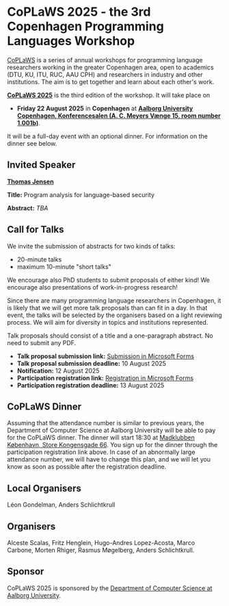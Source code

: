 # CoPLaWS 2025 - the 3rd Copenhagen Programming Languages Workshop

[CoPLaWS](https://coplaws.github.io) is a series of annual workshops for programming language researchers working in the greater Copenhagen area, open to academics (DTU, KU, ITU, RUC, AAU CPH) and researchers in industry and other institutions. The aim is to get together and learn about each other's work.

**[CoPLaWS 2025](https://coplaws.github.io/2025)** is the third edition of the workshop. It will take place on  

- **Friday 22 August 2025** in **Copenhagen** at **[Aalborg University Copenhagen, Konferencesalen (A. C. Meyers Vænge 15, room number 1.001b)](https://maps.app.goo.gl/QhL3DdXiMjMqgmVw5)**. 

It will be a full-day event with an optional dinner. For information on the dinner see below.

## Invited Speaker

**[Thomas Jensen](https://people.rennes.inria.fr/Thomas.Jensen/)**

**Title:** Program analysis for language-based security

**Abstract:** _TBA_

## Call for Talks 

We invite the submission of abstracts for two kinds of talks:

- 20-minute talks
- maximum 10-minute "short talks"

We encourage also PhD students to submit proposals of either kind! We encourage also presentations of work-in-progress research!

Since there are many programming language researchers in Copenhagen, it is likely that we will get more talk proposals than can fit in a day. In that event, the talks will be selected by the organisers based on a light reviewing process. We will aim for diversity in topics and institutions represented. 

Talk proposals should consist of a title and a one-paragraph abstract. No need to submit any PDF. 

- **Talk proposal submission link:** [Submission in Microsoft Forms](https://forms.office.com/e/cAdc00zdrU)
- **Talk proposal submission deadline:** 10 August 2025
- **Notification:** 12 August 2025
- **Participation registration link:** [Registration in Microsoft Forms](https://forms.office.com/e/qj3jJSXzTJ)
- **Participation registration deadline:** 13 August 2025

## CoPLaWS Dinner 
Assuming that the attendance number is similar to previous years, the Department of Computer Science at Aalborg University will be able to pay for the CoPLaWS dinner. 
The dinner will start 18:30 at [Madklubben København, Store Kongensgade 66](https://maps.app.goo.gl/C1YPPPQyyEfsh6Qd6).
You sign up for the dinner through the participation registration link above.
In case of an abnormally large attendance number, we will have to change this plan, and we will let you know
as soon as possible after the registration deadline.


## Local Organisers
Léon Gondelman, Anders Schlichtkrull

## Organisers
Alceste Scalas, Fritz Henglein, Hugo-Andres Lopez-Acosta, Marco Carbone, Morten Rhiger, Rasmus Møgelberg, Anders Schlichtkrull.

## Sponsor

CoPLaWS 2025 is sponsored by the [Department of Computer Science at Aalborg University](https://www.cs.aau.dk).
